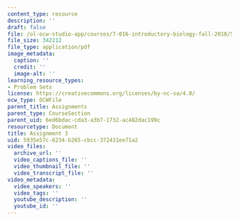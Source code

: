 ```yaml
---
content_type: resource
description: ''
draft: false
file: /ol-ocw-studio-app/courses/7-016-introductory-biology-fall-2018/5935e57c6234b265cbcc372431ee71a2_MIT7_016F18PS3.pdf
file_size: 342212
file_type: application/pdf
image_metadata:
  caption: ''
  credit: ''
  image-alt: ''
learning_resource_types:
- Problem Sets
license: https://creativecommons.org/licenses/by-nc-sa/4.0/
ocw_type: OCWFile
parent_title: Assignments
parent_type: CourseSection
parent_uid: 6ed6bdac-cda3-a3b7-1732-ac482dac199c
resourcetype: Document
title: Assignment 3
uid: 5935e57c-6234-b265-cbcc-372431ee71a2
video_files:
  archive_url: ''
  video_captions_file: ''
  video_thumbnail_file: ''
  video_transcript_file: ''
video_metadata:
  video_speakers: ''
  video_tags: ''
  youtube_description: ''
  youtube_id: ''
---
```


